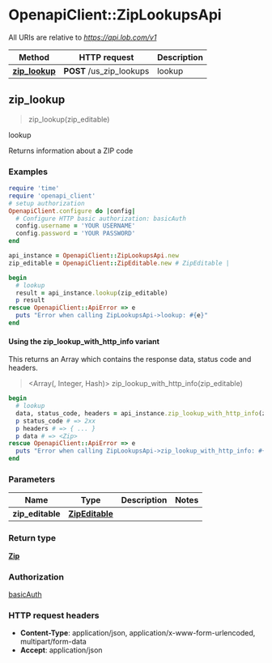 # OpenapiClient::ZipLookupsApi

All URIs are relative to *https://api.lob.com/v1*

| Method | HTTP request | Description |
| ------ | ------------ | ----------- |
| [**zip_lookup**](ZipLookupsApi.md#zip_lookup) | **POST** /us_zip_lookups | lookup |


## zip_lookup

> <Zip> zip_lookup(zip_editable)

lookup

Returns information about a ZIP code

### Examples

```ruby
require 'time'
require 'openapi_client'
# setup authorization
OpenapiClient.configure do |config|
  # Configure HTTP basic authorization: basicAuth
  config.username = 'YOUR USERNAME'
  config.password = 'YOUR PASSWORD'
end

api_instance = OpenapiClient::ZipLookupsApi.new
zip_editable = OpenapiClient::ZipEditable.new # ZipEditable | 

begin
  # lookup
  result = api_instance.lookup(zip_editable)
  p result
rescue OpenapiClient::ApiError => e
  puts "Error when calling ZipLookupsApi->lookup: #{e}"
end
```

#### Using the zip_lookup_with_http_info variant

This returns an Array which contains the response data, status code and headers.

> <Array(<Zip>, Integer, Hash)> zip_lookup_with_http_info(zip_editable)

```ruby
begin
  # lookup
  data, status_code, headers = api_instance.zip_lookup_with_http_info(zip_editable)
  p status_code # => 2xx
  p headers # => { ... }
  p data # => <Zip>
rescue OpenapiClient::ApiError => e
  puts "Error when calling ZipLookupsApi->zip_lookup_with_http_info: #{e}"
end
```

### Parameters

| Name | Type | Description | Notes |
| ---- | ---- | ----------- | ----- |
| **zip_editable** | [**ZipEditable**](ZipEditable.md) |  |  |

### Return type

[**Zip**](Zip.md)

### Authorization

[basicAuth](../README.md#basicAuth)

### HTTP request headers

- **Content-Type**: application/json, application/x-www-form-urlencoded, multipart/form-data
- **Accept**: application/json

